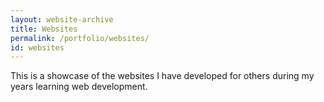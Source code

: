 ```yaml
---
layout: website-archive
title: Websites
permalink: /portfolio/websites/
id: websites
---
```


This is a showcase of the websites I have developed for others during my years learning web development.
